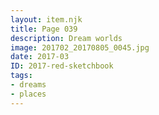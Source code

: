 ```yaml
---
layout: item.njk
title: Page 039
description: Dream worlds
image: 201702_20170805_0045.jpg
date: 2017-03
ID: 2017-red-sketchbook
tags:  
- dreams 
- places
---
```

